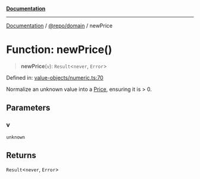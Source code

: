 [**Documentation**](../../../README.md)

***

[Documentation](../../../README.md) / [@repo/domain](../README.md) / newPrice

# Function: newPrice()

> **newPrice**(`v`): `Result`\<`never`, `Error`\>

Defined in: [value-objects/numeric.ts:70](https://github.com/o3osatoshi/experiment/blob/04dfa58df6e48824a200a24d77afef7ce464e1ae/packages/domain/src/value-objects/numeric.ts#L70)

Normalize an unknown value into a [Price](../type-aliases/Price.md), ensuring it is > 0.

## Parameters

### v

`unknown`

## Returns

`Result`\<`never`, `Error`\>
